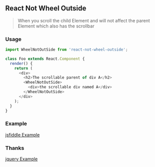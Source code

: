 ## React Not Wheel Outside

> When you scroll the child Element and will not affect the parent Element which also has the scrollbar


### Usage

```js
import WheelNotOutSide from 'react-not-wheel-outside';

class Foo extends React.Component {
  render() {
    return (
      <div>
        <h2>The scrollable parent of div A</h2>
        <WheelNotOutSide>
          <div>the scrollable div named A</div>
        </WheelNotOutSide>
      </div>
    );
  }
}
```

### Example 

[jsfiddle Example](https://jsfiddle.net/monkindey/9kobyd2w/)

### Thanks

[jquery Example](http://jsbin.com/fuvoxoqabo/edit?html,js,output)